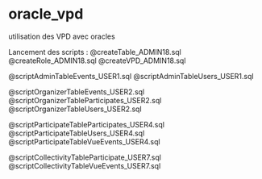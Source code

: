 # oracle_vpd
utilisation des VPD avec oracles

Lancement des scripts :
@createTable_ADMIN18.sql
@createRole_ADMIN18.sql
@createVPD_ADMIN18.sql

@scriptAdminTableEvents_USER1.sql
@scriptAdminTableUsers_USER1.sql

@scriptOrganizerTableEvents_USER2.sql
@scriptOrganizerTableParticipates_USER2.sql
@scriptOrganizerTableUsers_USER2.sql

@scriptParticipateTableParticipates_USER4.sql
@scriptParticipateTableUsers_USER4.sql
@scriptParticipateTableVueEvents_USER4.sql

@scriptCollectivityTableParticipate_USER7.sql
@scriptCollectivityTableVueEvents_USER7.sql